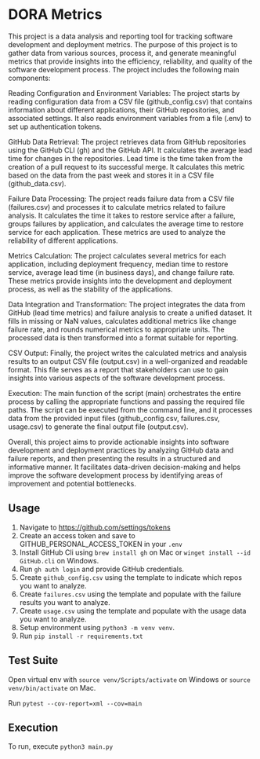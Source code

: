 # DORA Metrics

This project is a data analysis and reporting tool for tracking software development and deployment metrics. The purpose of this project is to gather data from various sources, process it, and generate meaningful metrics that provide insights into the efficiency, reliability, and quality of the software development process. The project includes the following main components:

Reading Configuration and Environment Variables:
The project starts by reading configuration data from a CSV file (github_config.csv) that contains information about different applications, their GitHub repositories, and associated settings. It also reads environment variables from a file (.env) to set up authentication tokens.

GitHub Data Retrieval:
The project retrieves data from GitHub repositories using the GitHub CLI (gh) and the GitHub API. It calculates the average lead time for changes in the repositories. Lead time is the time taken from the creation of a pull request to its successful merge. It calculates this metric based on the data from the past week and stores it in a CSV file (github_data.csv).

Failure Data Processing:
The project reads failure data from a CSV file (failures.csv) and processes it to calculate metrics related to failure analysis. It calculates the time it takes to restore service after a failure, groups failures by application, and calculates the average time to restore service for each application. These metrics are used to analyze the reliability of different applications.

Metrics Calculation:
The project calculates several metrics for each application, including deployment frequency, median time to restore service, average lead time (in business days), and change failure rate. These metrics provide insights into the development and deployment process, as well as the stability of the applications.

Data Integration and Transformation:
The project integrates the data from GitHub (lead time metrics) and failure analysis to create a unified dataset. It fills in missing or NaN values, calculates additional metrics like change failure rate, and rounds numerical metrics to appropriate units. The processed data is then transformed into a format suitable for reporting.

CSV Output:
Finally, the project writes the calculated metrics and analysis results to an output CSV file (output.csv) in a well-organized and readable format. This file serves as a report that stakeholders can use to gain insights into various aspects of the software development process.

Execution:
The main function of the script (main) orchestrates the entire process by calling the appropriate functions and passing the required file paths. The script can be executed from the command line, and it processes data from the provided input files (github_config.csv, failures.csv, usage.csv) to generate the final output file (output.csv).

Overall, this project aims to provide actionable insights into software development and deployment practices by analyzing GitHub data and failure reports, and then presenting the results in a structured and informative manner. It facilitates data-driven decision-making and helps improve the software development process by identifying areas of improvement and potential bottlenecks.

## Usage

1. Navigate to <https://github.com/settings/tokens>
2. Create an access token and save to GITHUB_PERSONAL_ACCESS_TOKEN in your `.env`
3. Install GitHub Cli using `brew install gh` on Mac or `winget install --id GitHub.cli` on Windows.
4. Run `gh auth login` and provide GitHub credentials.
5. Create `github_config.csv` using the template to indicate which repos you want to analyze.
6. Create `failures.csv` using the template and populate with the failure results you want to analyze.
7. Create `usage.csv` using the template and populate with the usage data you want to analyze.
8. Setup environment using `python3 -m venv venv`.
9. Run `pip install -r requirements.txt`

## Test Suite

Open virtual env with `source venv/Scripts/activate` on Windows or `source venv/bin/activate` on Mac.

Run `pytest --cov-report=xml --cov=main`

## Execution

To run, execute `python3 main.py`
